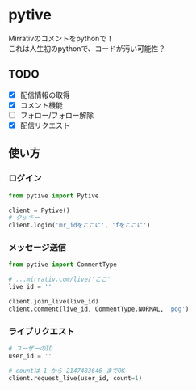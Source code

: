 # pytive
Mirrativのコメントをpythonで！  
これは人生初のpythonで、コードが汚い可能性？

## TODO
- [x] 配信情報の取得
- [x] コメント機能
- [ ] フォロー/フォロー解除
- [x] 配信リクエスト

## 使い方
### ログイン

```python
from pytive import Pytive

client = Pytive()
# クッキー
client.login('mr_idをここに', 'fをここに')
```
### メッセージ送信

```python
from pytive import CommentType

# ...mirrativ.com/live/'ここ'
live_id = ''

client.join_live(live_id)
client.comment(live_id, CommentType.NORMAL, 'pog')
```
### ライブリクエスト
```python
# ユーザーのID
user_id = ''

# countは 1 から 2147483646 までOK
client.request_live(user_id, count=1)
```